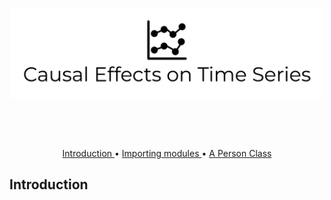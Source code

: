 </p>
<p align="center">
  <img src="images/Causal Effects on Time Series-logo-black.png" 
       width="500">
</p>
<br>

&nbsp;&nbsp;&nbsp;&nbsp;&nbsp;&nbsp;&nbsp;&nbsp;&nbsp;&nbsp;&nbsp;&nbsp;&nbsp;&nbsp;&nbsp;&nbsp;&nbsp;&nbsp;&nbsp;&nbsp;&nbsp;&nbsp;&nbsp;&nbsp;&nbsp;&nbsp;&nbsp;&nbsp;&nbsp;&nbsp;&nbsp;&nbsp;&nbsp;&nbsp;&nbsp;&nbsp;&nbsp;&nbsp;&nbsp;&nbsp;&nbsp;&nbsp;&nbsp;&nbsp;&nbsp;&nbsp;

<p align="center">
  <a href="#Introduction"> Introduction </a> •
  <a href="#import"> Importing modules </a> •
   <a href="Person"> A Person Class </a> 
</p>

## Introduction
